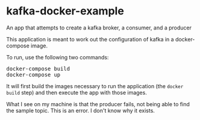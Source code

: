 # kafka-docker-example
An app that attempts to create a kafka broker, a consumer, and a producer

This application is meant to work out the configuration of kafka in a
docker-compose image.

To run, use the following two commands:

<pre>docker-compose build
docker-compose up</pre>

It will first build the images necessary to run the application (the `docker
build` step) and then execute the app with those images.

What I see on my machine is that the producer fails, not being able to find
the sample topic. This is an error. I don't know why it exists.
